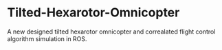 # Tilted-Hexarotor-Omnicopter
A new designed tilted hexarotor omnicopter and correalated flight control algorithm simulation in ROS.
